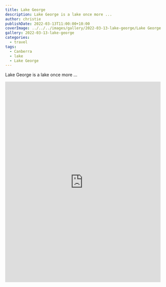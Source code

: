 ```yaml
---
title: Lake George
description: Lake George is a lake once more ...
author: christie
publishDate: 2022-03-13T11:00:00+10:00
coverImage: ../../../images/gallery/2022-03-13-lake-george/Lake George.jpeg
gallery: 2022-03-13-lake-george
categories:
  - travel
tags:
  - Canberra
  - lake
  - Lake George
---
```


Lake George is a lake once more ...

<iframe src="https://www.facebook.com/plugins/post.php?href=https%3A%2F%2Fwww.facebook.com%2Fchris1.tham%2Fposts%2Fpfbid0Gy16VshgVE7GYnYcQeqJHUaBmrsqCbmUe9JuNkj2asTwQmGKKwpQUuGZPGypXfjSl&show_text=true&width=500" width="500" height="645" style="border:none;overflow:hidden" scrolling="no" frameborder="0" allowfullscreen="true" allow="autoplay; clipboard-write; encrypted-media; picture-in-picture; web-share"></iframe>